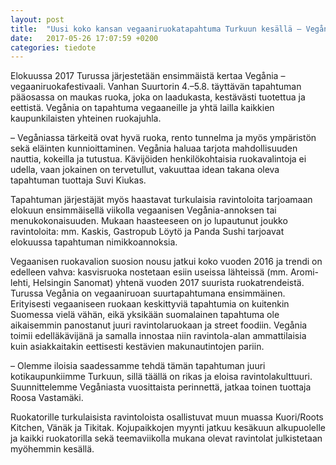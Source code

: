 ```yaml
---
layout: post
title:  "Uusi koko kansan vegaaniruokatapahtuma Turkuun kesällä – Vegånia tarjoaa maukasta ruokaa ympäristöä kunnioittaen"
date:   2017-05-26 17:07:59 +0200
categories: tiedote
---
```

Elokuussa 2017 Turussa järjestetään ensimmäistä kertaa Vegånia – vegaaniruokafestivaali. Vanhan Suurtorin 4.–5.8. täyttävän tapahtuman pääosassa on maukas ruoka, joka on laadukasta, kestävästi tuotettua ja eettistä. Vegånia on tapahtuma vegaaneille ja yhtä lailla kaikkien kaupunkilaisten yhteinen ruokajuhla.

– Vegåniassa tärkeitä ovat hyvä ruoka, rento tunnelma ja myös ympäristön sekä eläinten kunnioittaminen. Vegånia haluaa tarjota mahdollisuuden nauttia, kokeilla ja tutustua. Kävijöiden henkilökohtaisia ruokavalintoja ei udella, vaan jokainen on tervetullut, vakuuttaa idean takana oleva tapahtuman tuottaja Suvi Kiukas.

Tapahtuman järjestäjät myös haastavat turkulaisia ravintoloita tarjoamaan elokuun ensimmäisellä viikolla vegaanisen Vegånia-annoksen tai menukokonaisuuden. Mukaan haasteeseen on jo lupautunut joukko ravintoloita: mm. Kaskis, Gastropub Löytö ja Panda Sushi tarjoavat elokuussa tapahtuman nimikkoannoksia.

Vegaanisen ruokavalion suosion nousu jatkui koko vuoden 2016 ja trendi on edelleen vahva: kasvisruoka nostetaan esiin useissa lähteissä (mm. Aromi- lehti, Helsingin Sanomat) yhtenä vuoden 2017 suurista ruokatrendeistä. Turussa Vegånia on vegaaniruoan suurtapahtumana ensimmäinen. Erityisesti vegaaniseen ruokaan keskittyviä tapahtumia on kuitenkin Suomessa vielä vähän, eikä yksikään suomalainen tapahtuma ole aikaisemmin panostanut juuri ravintolaruokaan ja street foodiin. Vegånia toimii edelläkävijänä ja samalla innostaa niin ravintola-alan ammattilaisia kuin asiakkaitakin eettisesti kestävien makunautintojen pariin.

– Olemme iloisia saadessamme tehdä tämän tapahtuman juuri kotikaupunkiimme Turkuun, sillä täällä on rikas ja eloisa ravintolakulttuuri. Suunnittelemme Vegåniasta vuosittaista perinnettä, jatkaa toinen tuottaja Roosa Vastamäki.

Ruokatorille turkulaisista ravintoloista osallistuvat muun muassa Kuori/Roots Kitchen, Vänäk ja Tikitak. Kojupaikkojen myynti jatkuu kesäkuun alkupuolelle ja kaikki ruokatorilla sekä teemaviikolla mukana olevat ravintolat julkistetaan myöhemmin kesällä.
